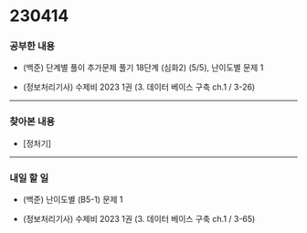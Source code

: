 # 230414

### 공부한 내용

- (백준) 단계별 풀이 추가문제 풀기 18단계 (심화2) (5/5), 난이도별 문제 1

- (정보처리기사) 수제비 2023 1권 (3. 데이터 베이스 구축 ch.1 / 3-26)

---

### 찾아본 내용

- [정처기]

---

### 내일 할 일

- (백준) 난이도별 (B5-1) 문제 1

- (정보처리기사) 수제비 2023 1권 (3. 데이터 베이스 구축 ch.1 / 3-65)
